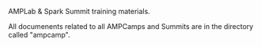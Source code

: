 AMPLab & Spark Summit training materials.

All documenents related to all AMPCamps and Summits are in the directory called "ampcamp".
